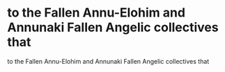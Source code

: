 # to the Fallen Annu-Elohim and Annunaki Fallen Angelic collectives that

to the Fallen Annu-Elohim and Annunaki Fallen Angelic collectives that
